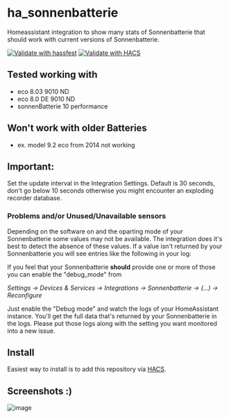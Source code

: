 # ha_sonnenbatterie
Homeassistant integration to show many stats of Sonnenbatterie
that should work with current versions of Sonnenbatterie.

[![Validate with hassfest](https://github.com/weltmeyer/ha_sonnenbatterie/actions/workflows/hassfest.yaml/badge.svg)](https://github.com/weltmeyer/ha_sonnenbatterie/actions/workflows/hassfest.yaml)
[![Validate with HACS](https://github.com/weltmeyer/ha_sonnenbatterie/actions/workflows/validate.yaml/badge.svg)](https://github.com/weltmeyer/ha_sonnenbatterie/actions/workflows/validate.yaml)

## Tested working with
* eco 8.03 9010 ND
* eco 8.0 DE 9010 ND
* sonnenBatterie 10 performance

## Won't work with older Batteries
* ex. model 9.2 eco from 2014 not working

## Important:
Set the update interval in the Integration Settings. Default is 30 seconds, don't
go below 10 seconds otherwise you might encounter an exploding recorder database.

### Problems and/or Unused/Unavailable sensors
Depending on the software on and the oparting mode of your Sonnenbatterie some
values may not be available. The integration does it's best to detect the absence
of these values. If a value isn't returned by your Sonnenbatterie you will see
entries like the following in your log:

If you feel that your Sonnenbatterie **should** provide one or more of those
you can enable the "debug_mode" from

_Settings -> Devices & Services -> Integrations -> Sonnenbatterie -> (...) -> Reconfigure_

Just enable the "Debug mode" and watch the logs of your HomeAssistant instance.
You'll get the full data that's returned by your Sonnenbatterie in the logs. 
Please put those logs along with the setting you want monitored into a new issue.

## Install
Easiest way to install is to add this repository via [HACS](https://hacs.xyz).

## Screenshots :)
![image](https://user-images.githubusercontent.com/1668465/78452159-ed2d7d80-7689-11ea-9e30-3a66ecc2372a.png)
